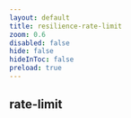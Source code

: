 ```yaml
---
layout: default 
title: resilience-rate-limit  
zoom: 0.6   
disabled: false 
hide: false 
hideInToc: false    
preload: true   
---
```

## rate-limit       


```java


```